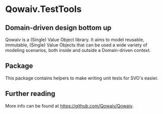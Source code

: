 ﻿# Qowaiv.TestTools

## Domain-driven design bottom up
Qowaiv is a (Single) Value Object library. It aims to model reusable, immutable,
(Single) Value Objects that can be used a wide variety of modeling scenarios,
both inside and outside a Domain-driven context.

## Package
This package contains helpers to make writing unit tests for SVO's easier.

## Further reading
More info can be found at https://github.com/Qowaiv/Qowaiv.
